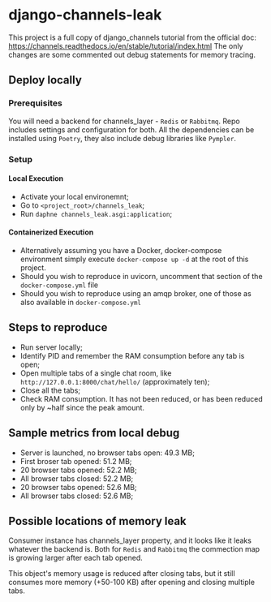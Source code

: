 # django-channels-leak

This project is a full copy of django_channels tutorial from the official doc: https://channels.readthedocs.io/en/stable/tutorial/index.html
The only changes are some commented out debug statements for memory tracing.

## Deploy locally

### Prerequisites

You will need a backend for channels_layer - `Redis` or `Rabbitmq`. Repo includes settings and configuration for both.
All the dependencies can be installed using `Poetry`, they also include debug libraries like `Pympler`.

### Setup
#### Local Execution

- Activate your local environemnt;
- Go to `<project_root>/channels_leak`;
- Run `daphne channels_leak.asgi:application`;

#### Containerized Execution
- Alternatively assuming you have a Docker, docker-compose environment simply execute `docker-compose up -d` at the root of this project.
- Should you wish to reproduce in uvicorn, uncomment that section of the `docker-compose.yml` file
- Should you wish to reproduce using an amqp broker, one of those as also available in `docker-compose.yml`

## Steps to reproduce

- Run server locally;
- Identify PID and remember the RAM consumption before any tab is open;
- Open multiple tabs of a single chat room, like `http://127.0.0.1:8000/chat/hello/` (approximately ten);
- Close all the tabs;
- Check RAM consumption. It has not been reduced, or has been reduced only by ~half since the peak amount.

## Sample metrics from local debug

- Server is launched, no browser tabs open: 49.3 MB;
- First broser tab opened: 51.2 MB;
- 20 browser tabs opened: 52.2 MB;
- All browser tabs closed: 52.2 MB;
- 20 browser tabs opened: 52.6 MB;
- All browser tabs closed: 52.6 MB;

## Possible locations of memory leak

Consumer instance has channels_layer property, and it looks like it leaks whatever the backend is. Both for `Redis` and `Rabbitmq` the commection map is growing larger after each tab opened.

This object's memory usage is reduced after closing tabs, but it still consumes more memory (+50-100 KB) after opening and closing multiple tabs.
